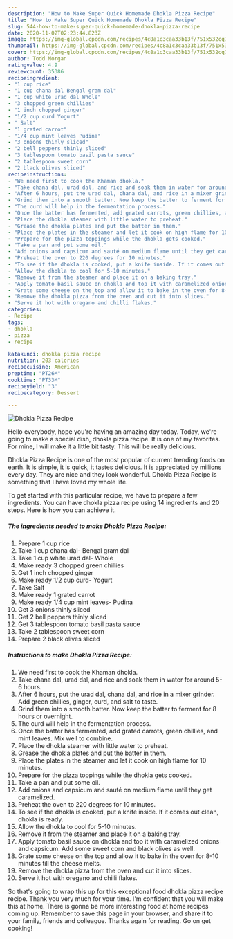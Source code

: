 ```yaml
---
description: "How to Make Super Quick Homemade Dhokla Pizza Recipe"
title: "How to Make Super Quick Homemade Dhokla Pizza Recipe"
slug: 544-how-to-make-super-quick-homemade-dhokla-pizza-recipe
date: 2020-11-02T02:23:44.823Z
image: https://img-global.cpcdn.com/recipes/4c8a1c3caa33b13f/751x532cq70/dhokla-pizza-recipe-recipe-main-photo.jpg
thumbnail: https://img-global.cpcdn.com/recipes/4c8a1c3caa33b13f/751x532cq70/dhokla-pizza-recipe-recipe-main-photo.jpg
cover: https://img-global.cpcdn.com/recipes/4c8a1c3caa33b13f/751x532cq70/dhokla-pizza-recipe-recipe-main-photo.jpg
author: Todd Morgan
ratingvalue: 4.9
reviewcount: 35386
recipeingredient:
- "1 cup rice"
- "1 cup chana dal Bengal gram dal"
- "1 cup white urad dal Whole"
- "3 chopped green chillies"
- "1 inch chopped ginger"
- "1/2 cup curd Yogurt"
- " Salt"
- "1 grated carrot"
- "1/4 cup mint leaves Pudina"
- "3 onions thinly sliced"
- "2 bell peppers thinly sliced"
- "3 tablespoon tomato basil pasta sauce"
- "2 tablespoon sweet corn"
- "2 black olives sliced"
recipeinstructions:
- "We need first to cook the Khaman dhokla."
- "Take chana dal, urad dal, and rice and soak them in water for around 5-6 hours."
- "After 6 hours, put the urad dal, chana dal, and rice in a mixer grinder. Add green chillies, ginger, curd, and salt to taste."
- "Grind them into a smooth batter. Now keep the batter to ferment for 8 hours or overnight."
- "The curd will help in the fermentation process."
- "Once the batter has fermented, add grated carrots, green chillies, and mint leaves. Mix well to combine."
- "Place the dhokla steamer with little water to preheat."
- "Grease the dhokla plates and put the batter in them."
- "Place the plates in the steamer and let it cook on high flame for 10 minutes."
- "Prepare for the pizza toppings while the dhokla gets cooked."
- "Take a pan and put some oil."
- "Add onions and capsicum and sauté on medium flame until they get caramelized."
- "Preheat the oven to 220 degrees for 10 minutes."
- "To see if the dhokla is cooked, put a knife inside. If it comes out clean, dhokla is ready."
- "Allow the dhokla to cool for 5-10 minutes."
- "Remove it from the steamer and place it on a baking tray."
- "Apply tomato basil sauce on dhokla and top it with caramelized onions and capsicum. Add some sweet corn and black olives as well."
- "Grate some cheese on the top and allow it to bake in the oven for 8-10 minutes till the cheese melts."
- "Remove the dhokla pizza from the oven and cut it into slices."
- "Serve it hot with oregano and chilli flakes."
categories:
- Recipe
tags:
- dhokla
- pizza
- recipe

katakunci: dhokla pizza recipe 
nutrition: 203 calories
recipecuisine: American
preptime: "PT26M"
cooktime: "PT33M"
recipeyield: "3"
recipecategory: Dessert

---
```



![Dhokla Pizza Recipe](https://img-global.cpcdn.com/recipes/4c8a1c3caa33b13f/751x532cq70/dhokla-pizza-recipe-recipe-main-photo.jpg)

Hello everybody, hope you're having an amazing day today. Today, we're going to make a special dish, dhokla pizza recipe. It is one of my favorites. For mine, I will make it a little bit tasty. This will be really delicious.



Dhokla Pizza Recipe is one of the most popular of current trending foods on earth. It is simple, it is quick, it tastes delicious. It is appreciated by millions every day. They are nice and they look wonderful. Dhokla Pizza Recipe is something that I have loved my whole life.


To get started with this particular recipe, we have to prepare a few ingredients. You can have dhokla pizza recipe using 14 ingredients and 20 steps. Here is how you can achieve it.

<!--inarticleads1-->

##### The ingredients needed to make Dhokla Pizza Recipe:

1. Prepare 1 cup rice
1. Take 1 cup chana dal- Bengal gram dal
1. Take 1 cup white urad dal- Whole
1. Make ready 3 chopped green chillies
1. Get 1 inch chopped ginger
1. Make ready 1/2 cup curd- Yogurt
1. Take  Salt
1. Make ready 1 grated carrot
1. Make ready 1/4 cup mint leaves- Pudina
1. Get 3 onions thinly sliced
1. Get 2 bell peppers thinly sliced
1. Get 3 tablespoon tomato basil pasta sauce
1. Take 2 tablespoon sweet corn
1. Prepare 2 black olives sliced




<!--inarticleads2-->

##### Instructions to make Dhokla Pizza Recipe:

1. We need first to cook the Khaman dhokla.
1. Take chana dal, urad dal, and rice and soak them in water for around 5-6 hours.
1. After 6 hours, put the urad dal, chana dal, and rice in a mixer grinder. Add green chillies, ginger, curd, and salt to taste.
1. Grind them into a smooth batter. Now keep the batter to ferment for 8 hours or overnight.
1. The curd will help in the fermentation process.
1. Once the batter has fermented, add grated carrots, green chillies, and mint leaves. Mix well to combine.
1. Place the dhokla steamer with little water to preheat.
1. Grease the dhokla plates and put the batter in them.
1. Place the plates in the steamer and let it cook on high flame for 10 minutes.
1. Prepare for the pizza toppings while the dhokla gets cooked.
1. Take a pan and put some oil.
1. Add onions and capsicum and sauté on medium flame until they get caramelized.
1. Preheat the oven to 220 degrees for 10 minutes.
1. To see if the dhokla is cooked, put a knife inside. If it comes out clean, dhokla is ready.
1. Allow the dhokla to cool for 5-10 minutes.
1. Remove it from the steamer and place it on a baking tray.
1. Apply tomato basil sauce on dhokla and top it with caramelized onions and capsicum. Add some sweet corn and black olives as well.
1. Grate some cheese on the top and allow it to bake in the oven for 8-10 minutes till the cheese melts.
1. Remove the dhokla pizza from the oven and cut it into slices.
1. Serve it hot with oregano and chilli flakes.




So that's going to wrap this up for this exceptional food dhokla pizza recipe recipe. Thank you very much for your time. I'm confident that you will make this at home. There is gonna be more interesting food at home recipes coming up. Remember to save this page in your browser, and share it to your family, friends and colleague. Thanks again for reading. Go on get cooking!
